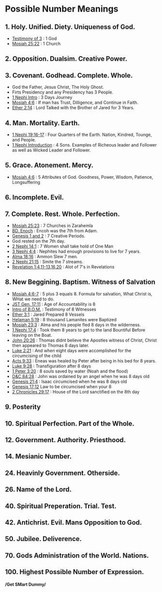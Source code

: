 # Possible Number Meanings
## 1. Holy. Unified. Diety. Uniqueness of God.
  * [Testimony of 3](https://www.lds.org/scriptures/bofm/three?lang=eng) : 1 God
  * [Mosiah 25:22](https://www.lds.org/scriptures/bofm/mosiah/25?lang=eng) : 1 Church
## 2. Opposition. Dualsim. Creative Power.
## 3. Covenant. Godhead. Complete. Whole.
  * God the Father, Jesus Christ, The Holy Ghost.
  * Firts Presidency and any Presidency has 3 People.
  * [1 Nephi Intro](https://www.lds.org/scriptures/bofm/1-ne/1?lang=eng) : 3 Days Journey
  * [Mosiah 4:6](https://www.lds.org/scriptures/bofm/mosiah/4?lang=eng) : If man has Trust, Dilligence, and Continue in Faith.
  * [Ether 2:14](https://www.lds.org/scriptures/bofm/ether/2?lang=eng) : Lord Talked with the Brother of Jared for 3 Years.
## 4. Man. Mortality. Earth.
  * [1 Nephi 19:16-17](https://www.lds.org/scriptures/bofm/1-ne/19?lang=eng) : Four Quarters of the Earth. Nation, Kindred, Tounge, and People.
  * [1 Nephi Introduction](https://www.lds.org/scriptures/bofm/1-ne/1?lang=eng) : 4 Sons. Examples of Richeous leader and Follower as well as Wicked Leader and Follower.
## 5. Grace. Atonement. Mercy.
  * [Mosiah 4:6](https://www.lds.org/scriptures/bofm/mosiah/4?lang=eng) : 5 Attributes of God. Goodness, Power, Wisdom, Patience, Longsuffering 
## 6. Incomplete. Evil.
## 7. Complete. Rest. Whole. Perfection.
  * [Mosiah 25:23](https://www.lds.org/scriptures/bofm/mosiah/25.23?lang=eng#p22) : 7 Churches in Zarahemla
  * [BD. Enoch](https://www.lds.org/scriptures/bd/enoch.html?lang=eng&letter=E) : Encoh was the 7th from Adam.
  * [Genesis 1 and 2](https://www.lds.org/scriptures/ot/gen/1?lang=eng) : 7 Creative Periods.
  * God rested on the 7th day.
  * [2 Nephi 14:1](https://www.lds.org/scriptures/bofm/2-ne/14.1?lang=eng#p1) : 7 Women shall take hold of One Man
  * [3 Nephi 4:4](https://www.lds.org/scriptures/bofm/3-ne/4.4?lang=eng#p3) : Nephites had enough provisions to live for 7 years.
  * [Alma 18:16](https://www.lds.org/scriptures/bofm/alma/18.16?lang=eng#p15) : Ammon Slew 7 men.
  * [2 Nephi 21:15](https://www.lds.org/scriptures/bofm/2-ne/21.15?lang=eng#p14) : Smite the 7 streams.
  * [Revelation 1:4,11-13,16,20](https://www.lds.org/scriptures/nt/rev/1.4,11-13,16,20?lang=eng#p4) : Alot of 7's in Revelations
## 8. New Beggining. Baptism. Witness of Salvation
  * [Mosiah 4:6-7](https://www.lds.org/scriptures/bofm/mosiah/4?lang=eng) : 5 plus 3 equals 8. Formula for salvation, What Christ is, WHat we need to do. 
  * [JST Gen. 17:11](https://www.lds.org/scriptures/jst/jst-gen/17.html?lang=eng) : Age of Accountability is 8
  * [Intro of B.O.M.](https://www.lds.org/scriptures/bofm/eight?lang=eng) : Testimony of 8 Witnesses
  * [Ether 3:1](https://www.lds.org/scriptures/bofm/ether/3.1?lang=eng#p1) : Jared Prepared 8 Vessels
  * [Helaman 5:19](https://www.lds.org/scriptures/bofm/hel/5.19?lang=eng#p18) : 8 thousand Lamanites were Baptized
  * [Mosiah 23:3](https://www.lds.org/scriptures/bofm/mosiah/23.3?lang=eng#p2) : Alma and his people fled 8 days in the wilderness.
  * [1 Nephi 17:4](https://www.lds.org/scriptures/bofm/1-ne/17.4?lang=eng#p3) : Took them 8 years to get to the land Bountiful Before leaving on the Boat.
  * [John 20:26](https://www.lds.org/scriptures/nt/john/20.26?lang=eng#p25) : Thomas didnt believe the Apostles witness of Christ, Christ then appeared to Thomas 8 days later.
  * [Luke 2:21](https://www.lds.org/scriptures/nt/luke/2.21?lang=eng#p20) : And when eight days were accomplished for the circumcising of the child
  * [Acts 9:33](https://www.lds.org/scriptures/nt/acts/9.33?lang=eng#p32) : Eneas was healed by Peter after being in his bed for 8 years.
  * [Luke 9:28](https://www.lds.org/scriptures/nt/luke/9.28?lang=eng#p27) : Transfiguration after 8 days
  * [1 Peter 3:20](https://www.lds.org/scriptures/nt/1-pet/3.20?lang=eng#p19) : 8 souls saved by water (Noah and the flood)
  * [D&C 84:28](https://www.lds.org/scriptures/dc-testament/dc/84.28?lang=eng#p27) : John was ordained by an angel when he was 8 days old
  * [Genesis 21:4](https://www.lds.org/scriptures/ot/gen/21.4?lang=eng#p3) : Isaac circumcised when he was 8 days old
  * [Genesis 17:12](https://www.lds.org/scriptures/ot/gen/17.12?lang=eng#p11) Law to be circumcised when your 8
  * [2 Chronicles 29:17](https://www.lds.org/scriptures/ot/2-chr/29.17?lang=eng#p16) : House of the Lord sanctified on the 8th day
## 9. Posterity
## 10. Spiritual Perfection. Part of the Whole.
## 12. Government. Authority. Priesthood. 
## 14. Mesianic Number.
## 24. Heavinly Government. Otherside.
## 26. Name of the Lord.
## 40. Spiritual Preperation. Trial. Test.
## 42. Antichrist. Evil. Mans Opposition to God.
## 50. Jubilee. Deliverence.
## 70. Gods Administration of the World. Nations.
## 100. Highest Possible Number of Expression.
#### /Get SMart Dummy/
